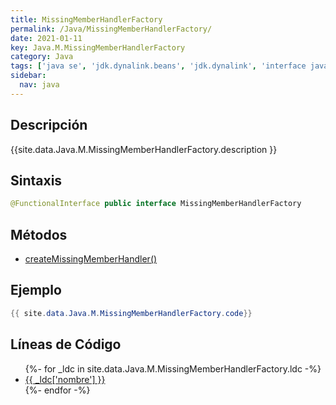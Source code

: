 ```yaml
---
title: MissingMemberHandlerFactory
permalink: /Java/MissingMemberHandlerFactory/
date: 2021-01-11
key: Java.M.MissingMemberHandlerFactory
category: Java
tags: ['java se', 'jdk.dynalink.beans', 'jdk.dynalink', 'interface java', 'Java 1.0']
sidebar: 
  nav: java
---
```


## Descripción
{{site.data.Java.M.MissingMemberHandlerFactory.description }}

## Sintaxis
~~~java
@FunctionalInterface public interface MissingMemberHandlerFactory
~~~

## Métodos
* [createMissingMemberHandler()](/Java/MissingMemberHandlerFactory/createMissingMemberHandler)

## Ejemplo
~~~java
{{ site.data.Java.M.MissingMemberHandlerFactory.code}}
~~~

## Líneas de Código
<ul>
{%- for _ldc in site.data.Java.M.MissingMemberHandlerFactory.ldc -%}
   <li>
       <a href="{{_ldc['url'] }}">{{ _ldc['nombre'] }}</a>
   </li>
{%- endfor -%}
</ul>
